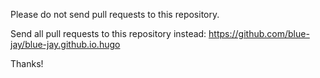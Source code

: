 Please do not send pull requests to this repository.

Send all pull requests to this repository instead:
https://github.com/blue-jay/blue-jay.github.io.hugo

Thanks!